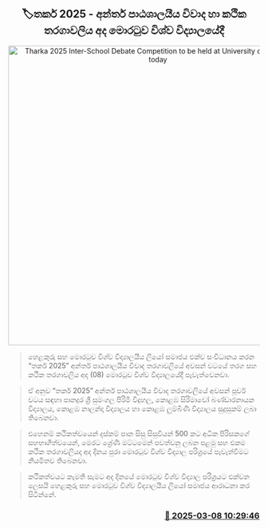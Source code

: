 <p align='center'><b><h2 align='center' title='Tharka 2025 Inter-School Debate Competition to be held at University of Moratuwa today'>🏷තර්ක 2025 - අන්තර් පාඨශාලයීය විවාද හා කථික තරගාවලිය අද මොරටුව විශ්ව විද්‍යාලයේදී</h2></b></p>
<p align='center'><img src='https://helakuru.sgp1.cdn.digitaloceanspaces.com/esana/images/lib/tharka-2025.jpg' width='600' alt='Tharka 2025 Inter-School Debate Competition to be held at University of Moratuwa today'></p>

> හෙළකුරු සහ මොරටුව විශ්ව විද්‍යාලයීය ලියෝ සමාජය එක්ව සංවිධානය කරන “තර්ක 2025” අන්තර් පාඨශාලයීය විවාද තරගාවලියේ අවසන් වටයේ තරග සහ කථික තරගාවලිය අද (08)⁣ මොරටුව විශ්ව විද්‍යාලයේදී පැවැත්වෙනවා.

> ඒ අනුව “තර්ක 2025” අන්තර් පාඨශාලයීය විවාද තරගාවලියේ අවසන් පූර්ව වටය සඳහා පානදුර ශ්‍රී සුමංගල පිරිමි විදුහල, කොළඹ සිරිමාවෝ බණ්ඩාරනායක විද්‍යාලය, කොළඹ නාලන්දා විද්‍යාලය හා කොළඹ ලුම්බිණි විද්‍යාලය සුදුසුකම් ලබා තිබෙනවා.

> එහෙනම් කථිකත්වයෙන් දස්කම් පාන සිසු සිසුවියන් 500 කට අධික පිරිසකගේ සහභාගීත්වයෙන්, මෙරට ශ්‍රේණි මට්ටමෙන් පවත්වනු ලබන පළමු සහ එකම කථික තරගාවලියද අද දිනය පුරා මොරටුව විශ්ව විද්‍යාල පරිශ්‍රයේ පැවැත්වීමට නියමිතව තිබෙනවා.

> කථිකත්වයට කැමති සැමට අද දිනයේ මොරටුව විශ්ව විද්‍යාල පරිශ්‍රයට එක්වන ලෙසයි හෙළකුරු සහ මොරටුව විශ්ව විද්‍යාලයීය ලියෝ සමාජය ආරාධනා කර සිටින්නේ.



<h3 align='right'><a href='https://www.helakuru.lk/esana/p/108157/'>📅 2025-03-08 10:29:46</a></h3>
